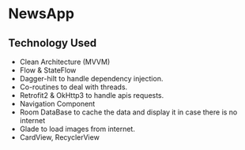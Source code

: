 # NewsApp

## Technology Used
- Clean Architecture (MVVM)
- Flow & StateFlow 
- Dagger-hilt to handle dependency injection.
- Co-routines to deal with threads.
- Retrofit2 & OkHttp3 to handle apis requests.
- Navigation Component
- Room DataBase to cache the data and display it in case there is no internet
- Glade to load images from internet.
- CardView, RecyclerView
